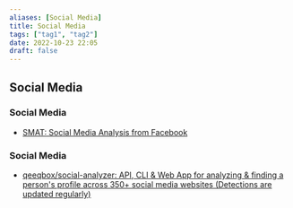 ```yaml
---
aliases: [Social Media]
title: Social Media
tags: ["tag1", "tag2"]
date: 2022-10-23 22:05
draft: false
---
```


## Social Media

### Social Media

- [SMAT: Social Media Analysis from Facebook](https://www.smat-app.com/)

### Social Media

- [qeeqbox/social-analyzer: API, CLI & Web App for analyzing & finding a person's profile across 350+ social media websites (Detections are updated regularly)](https://github.com/qeeqbox/social-analyzer)
